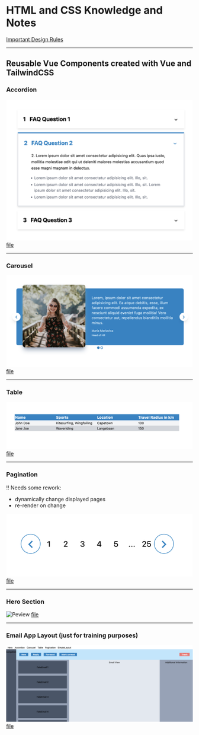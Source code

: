 # HTML and CSS Knowledge and Notes

[Important Design Rules](./designRules.md)

------------

## Reusable Vue Components created with Vue and TailwindCSS

### Accordion

![Preview](/img/accordion.png)
[file](components/vue/src/components/Accordion.vue)

------------

### Carousel

![Preview](img/carousel.png)
[file](components/vue/src/components/Carousel.vue)

------------

### Table

![Preview](img/4-row-table.png)
[file](components/vue/src/views/Table.vue)

------------

### Pagination

!! Needs some rework:
- dynamically change displayed pages
- re-render on change

![Preview](img/pagination.png)
[file](components/vue/src/views/PaginatnionView.vue)

------------

### Hero Section

![Peview](img/hero.png)
[file](components/vue/src/views/HeroView.vue)

------------

### Email App Layout (just for training purposes)

![Preview](img/emailAppLayout.png)
[file](components/vue/src/views/EmailAppLayoutView.vue)
